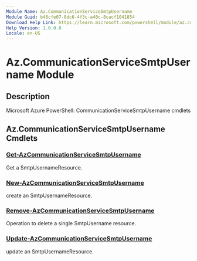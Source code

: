 ```yaml
---
Module Name: Az.CommunicationServiceSmtpUsername
Module Guid: b46cfe07-0dc6-4f3c-a40c-8cacf1041854
Download Help Link: https://learn.microsoft.com/powershell/module/az.communicationservicesmtpusername
Help Version: 1.0.0.0
Locale: en-US
---
```


# Az.CommunicationServiceSmtpUsername Module
## Description
Microsoft Azure PowerShell: CommunicationServiceSmtpUsername cmdlets

## Az.CommunicationServiceSmtpUsername Cmdlets
### [Get-AzCommunicationServiceSmtpUsername](Get-AzCommunicationServiceSmtpUsername.md)
Get a SmtpUsernameResource.

### [New-AzCommunicationServiceSmtpUsername](New-AzCommunicationServiceSmtpUsername.md)
create an SmtpUsernameResource.

### [Remove-AzCommunicationServiceSmtpUsername](Remove-AzCommunicationServiceSmtpUsername.md)
Operation to delete a single SmtpUsername resource.

### [Update-AzCommunicationServiceSmtpUsername](Update-AzCommunicationServiceSmtpUsername.md)
update an SmtpUsernameResource.

